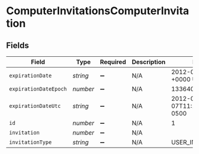 # ComputerInvitationsComputerInvitation


## Fields

| Field                         | Type                          | Required                      | Description                   | Example                       |
| ----------------------------- | ----------------------------- | ----------------------------- | ----------------------------- | ----------------------------- |
| `expirationDate`              | *string*                      | :heavy_minus_sign:            | N/A                           | 2012-05-07 11:13:35 +0000 UTC |
| `expirationDateEpoch`         | *number*                      | :heavy_minus_sign:            | N/A                           | 1336407215609                 |
| `expirationDateUtc`           | *string*                      | :heavy_minus_sign:            | N/A                           | 2012-05-07T11:13:35.609-0500  |
| `id`                          | *number*                      | :heavy_minus_sign:            | N/A                           | 1                             |
| `invitation`                  | *number*                      | :heavy_minus_sign:            | N/A                           |                               |
| `invitationType`              | *string*                      | :heavy_minus_sign:            | N/A                           | USER_INITATIED_EMAIL          |